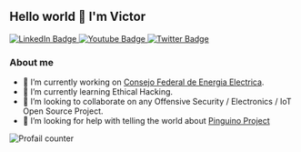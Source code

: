 ## Hello world 👋 I'm Victor

<div id="badges">
  <a href="https://www.linkedin.com/in/vvillarreal1983/">
    <img src="https://img.shields.io/badge/LinkedIn-blue?style=for-the-badge&logo=linkedin&logoColor=white" alt="LinkedIn Badge"/>
  </a>
  <a href="https://www.youtube.com/channel/UC1qs-_UwE5xk3PmDo1jx2ig">
    <img src="https://img.shields.io/badge/YouTube-red?style=for-the-badge&logo=youtube&logoColor=white" alt="Youtube Badge"/>
  </a>
  <a href="https://twitter.com/mefhigoseth">
    <img src="https://img.shields.io/badge/Twitter-blue?style=for-the-badge&logo=twitter&logoColor=white" alt="Twitter Badge"/>
  </a>
</div>

### About me

- 🔭 I’m currently working on [Consejo Federal de Energia Electrica](https://www.cfee.gob.ar/).
- 🌱 I’m currently learning Ethical Hacking.
- 👯 I’m looking to collaborate on any Offensive Security / Electronics / IoT Open Source Project.
- 🤔 I’m looking for help with telling the world about [Pinguino Project](https://www.pinguino.cc/)

<img src="https://komarev.com/ghpvc/?username=mefhigoseth&style=flat-square&color=blue" alt="Profail counter"/>
